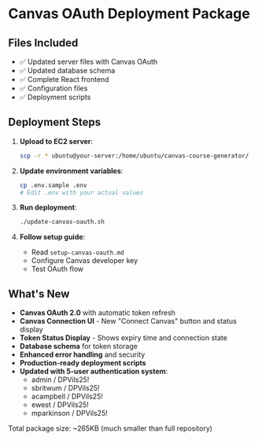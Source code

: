 # Canvas OAuth Deployment Package

## Files Included
- ✅ Updated server files with Canvas OAuth
- ✅ Updated database schema
- ✅ Complete React frontend
- ✅ Configuration files
- ✅ Deployment scripts

## Deployment Steps

1. **Upload to EC2 server**:
   ```bash
   scp -r * ubuntu@your-server:/home/ubuntu/canvas-course-generator/
   ```

2. **Update environment variables**:
   ```bash
   cp .env.sample .env
   # Edit .env with your actual values
   ```

3. **Run deployment**:
   ```bash
   ./update-canvas-oauth.sh
   ```

4. **Follow setup guide**:
   - Read `setup-canvas-oauth.md`
   - Configure Canvas developer key
   - Test OAuth flow

## What's New
- **Canvas OAuth 2.0** with automatic token refresh
- **Canvas Connection UI** - New "Connect Canvas" button and status display
- **Token Status Display** - Shows expiry time and connection state
- **Database schema** for token storage
- **Enhanced error handling** and security
- **Production-ready deployment scripts**
- **Updated with 5-user authentication system**:
  - admin / DPVils25!
  - sbritwum / DPVils25!
  - acampbell / DPVils25!
  - ewest / DPVils25!
  - mparkinson / DPVils25!

Total package size: ~265KB (much smaller than full repository)
